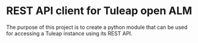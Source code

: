 REST API client for Tuleap open ALM
===================================

The purpose of this project is to create a python module that can be used for accessing a Tuleap instance using its REST API.

